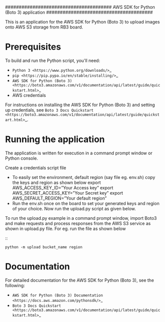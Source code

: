 
#######################################
AWS SDK for Python (Boto 3) application
#######################################

This is an application for the AWS SDK for Python (Boto 3) to upload images onto AWS S3 storage from RB3 board.

Prerequisites
=============

To build and run the Python script, you'll need:

- `Python 3 <https://www.python.org/downloads/>`_
- `pip <https://pip.pypa.io/en/stable/installing/>`_
- `AWS SDK for Python (Boto 3) <https://boto3.amazonaws.com/v1/documentation/api/latest/guide/quickstart.html>`_
- AWS credentials

For instructions on installing the AWS SDK for Python (Boto 3) and setting up
credentials, see `Boto 3 Docs Quickstart <https://boto3.amazonaws.com/v1/documentation/api/latest/guide/quickstart.html>`_.

Running the application
=======================

The application is written for execution in a command prompt window or
Python console.

Create a credentials script file
- To easily set the environment, default region (say file eg. env.sh) copy the keys and region as shown below
	export AWS_ACCESS_KEY_ID=”Your Access key”
	export AWS_SECRET_ACCESS_KEY=”Your Secret key”
	export AWS_DEFAULT_REGION=”Your default region”
- Run the env.sh once on the board to set your generated keys and region of your choice. Now run the upload.py script as given below.

To run the upload.py example in a command prompt window, import Boto3 and make requests and process responses from the AWS S3 service as shown in upload.py file. For eg. run the file as shown below

::

    python -m upload bucket_name region

Documentation
=============

For detailed documentation for the AWS SDK for Python (Boto 3), see the following:

- `AWS SDK for Python (Boto 3) Documentation <https://docs.aws.amazon.com/pythonsdk/>`_
- `Boto 3 Docs Quickstart <https://boto3.amazonaws.com/v1/documentation/api/latest/guide/quickstart.html>`_

